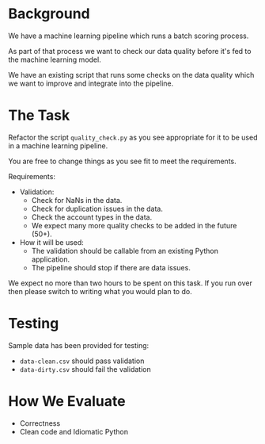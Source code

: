 # Background

We have a machine learning pipeline which runs a batch scoring process.

As part of that process we want to check our data quality before it's fed
to the machine learning model.

We have an existing script that runs some checks on the data quality which
we want to improve and integrate into the pipeline.

# The Task

Refactor the script `quality_check.py` as you see appropriate for it to be
used in a machine learning pipeline.

You are free to change things as you see fit to meet the requirements.

Requirements:

- Validation:
	- Check for NaNs in the data.
	- Check for duplication issues in the data.
	- Check the account types in the data.
	- We expect many more quality checks to be added in the future (50+).
- How it will be used:
	- The validation should be callable from an existing Python application.
	- The pipeline should stop if there are data issues.


We expect no more than two hours to be spent on this task. If you
run over then please switch to writing what you would plan to do.

# Testing

Sample data has been provided for testing:

- `data-clean.csv` should pass validation
- `data-dirty.csv` should fail the validation

# How We Evaluate

- Correctness
- Clean code and Idiomatic Python
